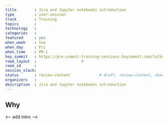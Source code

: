 ```yaml
---
title        : Jira and Jupyter notebooks introduction
type         : user-session
track        : Training
topics       : 
technology   :
categories   :
featured     : yes
when_week    : two
when_day     : Fri
when_time    : PM-1
hey_summit   : https://pre-summit-training-sessions.heysummit.com/talks/jira-jupyter-notebooks-integration/
room_layout  :                    #
room_id      :
session_slack:
status       : review-content             # draft, review-content, done
organizers   :
description  : Jira and Jupyter notebooks introduction
---
```


## Why

<-- add intro -->
